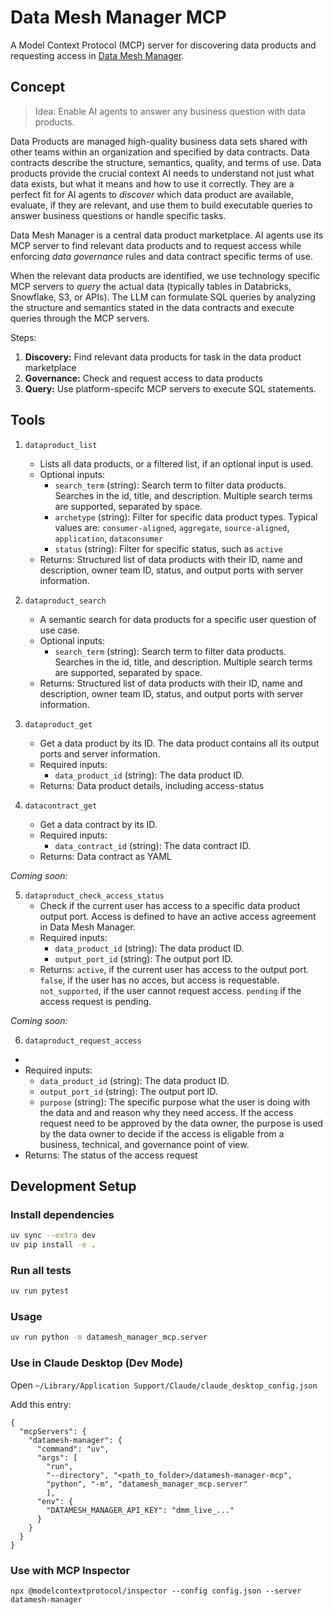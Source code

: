 # Data Mesh Manager MCP

A Model Context Protocol (MCP) server for discovering data products and requesting access in [Data Mesh Manager](https://datamesh-manager.com/).

## Concept

> Idea: Enable AI agents to answer any business question with data products.

Data Products are managed high-quality business data sets shared with other teams within an organization and specified by data contracts. 
Data contracts describe the structure, semantics, quality, and terms of use. Data products provide the crucial context AI needs to understand not just what data exists, but what it means and how to use it correctly. They are a perfect fit for AI agents to _discover_ which data product are available, evaluate, if they are relevant, and use them to build executable queries to answer business questions or handle specific tasks. 

Data Mesh Manager is a central data product marketplace. AI agents use its MCP server to find relevant data products and to request access while enforcing _data governance_ rules and data contract specific terms of use.

When the relevant data products are identified, we use technology specific MCP servers to _query_ the actual data (typically tables in Databricks, Snowflake, S3, or APIs). The LLM can formulate SQL queries by analyzing the structure and semantics stated in the data contracts and execute queries through the MCP servers.


Steps:
1. **Discovery:** Find relevant data products for task in the data product marketplace
2. **Governance:** Check and request access to data products
3. **Query:** Use platform-specifc MCP servers to execute SQL statements.


## Tools

1. `dataproduct_list`
    - Lists all data products, or a filtered list, if an optional input is used.
    - Optional inputs:
      - `search_term` (string): Search term to filter data products. Searches in the id, title, and description. Multiple search terms are supported, separated by space.
      - `archetype` (string): Filter for specific data product types. Typical values are: `consumer-aligned`, `aggregate`, `source-aligned`, `application`, `dataconsumer`
      - `status` (string): Filter for specific status, such as `active`
    - Returns: Structured list of data products with their ID, name and description, owner team ID, status, and output ports with server information.

2. `dataproduct_search`
    - A semantic search for data products for a specific user question of use case.
    - Optional inputs:
      - `search_term` (string): Search term to filter data products. Searches in the id, title, and description. Multiple search terms are supported, separated by space.
    - Returns: Structured list of data products with their ID, name and description, owner team ID, status, and output ports with server information.

3. `dataproduct_get`
    - Get a data product by its ID. The data product contains all its output ports and server information.
    - Required inputs:
      - `data_product_id` (string): The data product ID.
    - Returns: Data product details, including access-status

4. `datacontract_get`
    - Get a data contract by its ID.
    - Required inputs:
      - `data_contract_id` (string): The data contract ID.
    - Returns: Data contract as YAML

_Coming soon:_

5. `dataproduct_check_access_status`
    - Check if the current user has access to a specific data product output port. Access is defined to have an active access agreement in Data Mesh Manager.
    - Required inputs:
      - `data_product_id` (string): The data product ID.
      - `output_port_id` (string): The output port ID.
    - Returns: `active`, if the current user has access to the output port. `false`, if the user has no acces, but access is requestable. `not_supported`, if the user cannot request access. `pending` if the access request is pending.

_Coming soon:_

6. `dataproduct_request_access`
  - 
   - Required inputs:
     - `data_product_id` (string): The data product ID.
     - `output_port_id` (string): The output port ID.
     - `purpose` (string): The specific purpose what the user is doing with the data and and reason why they need access. If the access request need to be approved by the data owner, the purpose is used by the data owner to decide if the access is eligable from a business, technical, and governance point of view.
  - Returns: The status of the access request


## Development Setup

### Install dependencies

```bash
uv sync --extra dev
uv pip install -e .
```

### Run all tests
```bash
uv run pytest
```

### Usage

```bash
uv run python -m datamesh_manager_mcp.server
```

### Use in Claude Desktop (Dev Mode)

Open `~/Library/Application Support/Claude/claude_desktop_config.json`

Add this entry:

```
{
  "mcpServers": {
    "datamesh-manager": {
      "command": "uv",
      "args": [
        "run", 
        "--directory", "<path_to_folder>/datamesh-manager-mcp", 
        "python", "-m", "datamesh_manager_mcp.server"
        ],
      "env": {
        "DATAMESH_MANAGER_API_KEY": "dmm_live_..."
      }
    }
  }
}
```

### Use with MCP Inspector

```
npx @modelcontextprotocol/inspector --config config.json --server datamesh-manager
```

